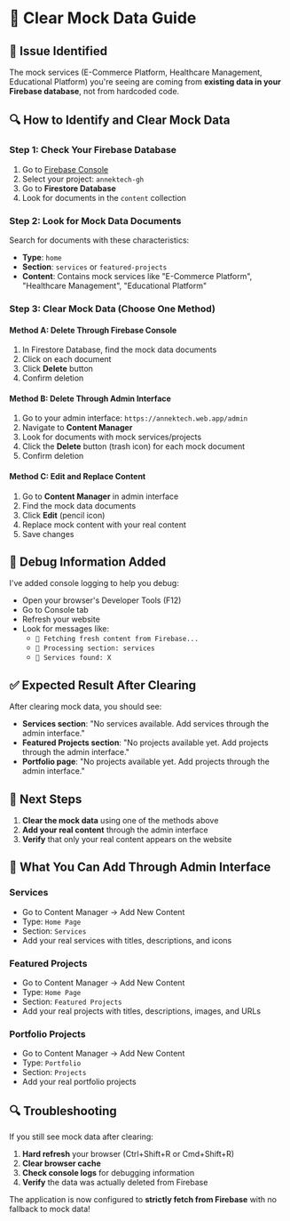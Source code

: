 # 🧹 Clear Mock Data Guide

## 🚨 Issue Identified
The mock services (E-Commerce Platform, Healthcare Management, Educational Platform) you're seeing are coming from **existing data in your Firebase database**, not from hardcoded code.

## 🔍 How to Identify and Clear Mock Data

### Step 1: Check Your Firebase Database
1. Go to [Firebase Console](https://console.firebase.google.com/)
2. Select your project: `annektech-gh`
3. Go to **Firestore Database**
4. Look for documents in the `content` collection

### Step 2: Look for Mock Data Documents
Search for documents with these characteristics:
- **Type**: `home`
- **Section**: `services` or `featured-projects`
- **Content**: Contains mock services like "E-Commerce Platform", "Healthcare Management", "Educational Platform"

### Step 3: Clear Mock Data (Choose One Method)

#### Method A: Delete Through Firebase Console
1. In Firestore Database, find the mock data documents
2. Click on each document
3. Click **Delete** button
4. Confirm deletion

#### Method B: Delete Through Admin Interface
1. Go to your admin interface: `https://annektech.web.app/admin`
2. Navigate to **Content Manager**
3. Look for documents with mock services/projects
4. Click the **Delete** button (trash icon) for each mock document
5. Confirm deletion

#### Method C: Edit and Replace Content
1. Go to **Content Manager** in admin interface
2. Find the mock data documents
3. Click **Edit** (pencil icon)
4. Replace mock content with your real content
5. Save changes

## 🔧 Debug Information Added

I've added console logging to help you debug:
- Open your browser's Developer Tools (F12)
- Go to Console tab
- Refresh your website
- Look for messages like:
  - `🔄 Fetching fresh content from Firebase...`
  - `📄 Processing section: services`
  - `🔧 Services found: X`

## ✅ Expected Result After Clearing

After clearing mock data, you should see:
- **Services section**: "No services available. Add services through the admin interface."
- **Featured Projects section**: "No projects available yet. Add projects through the admin interface."
- **Portfolio page**: "No projects available yet. Add projects through the admin interface."

## 🚀 Next Steps

1. **Clear the mock data** using one of the methods above
2. **Add your real content** through the admin interface
3. **Verify** that only your real content appears on the website

## 🎯 What You Can Add Through Admin Interface

### Services
- Go to Content Manager → Add New Content
- Type: `Home Page`
- Section: `Services`
- Add your real services with titles, descriptions, and icons

### Featured Projects
- Go to Content Manager → Add New Content
- Type: `Home Page`
- Section: `Featured Projects`
- Add your real projects with titles, descriptions, images, and URLs

### Portfolio Projects
- Go to Content Manager → Add New Content
- Type: `Portfolio`
- Section: `Projects`
- Add your real portfolio projects

## 🔍 Troubleshooting

If you still see mock data after clearing:
1. **Hard refresh** your browser (Ctrl+Shift+R or Cmd+Shift+R)
2. **Clear browser cache**
3. **Check console logs** for debugging information
4. **Verify** the data was actually deleted from Firebase

The application is now configured to **strictly fetch from Firebase** with no fallback to mock data!
